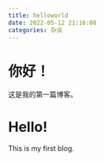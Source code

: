 ```yaml
---
title: helloworld
date: 2022-05-12 21:16:08
categories: 杂谈
---
```

# 你好！
这是我的第一篇博客。
# Hello!
This is my first blog.